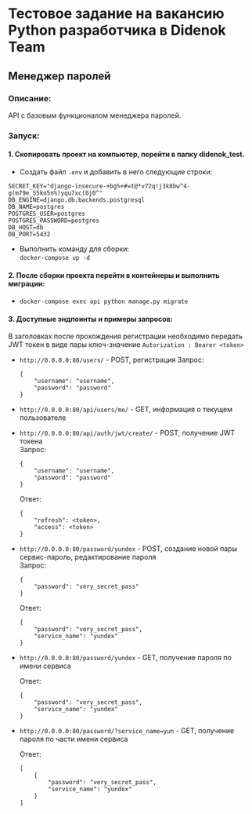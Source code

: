 # Тестовое задание на вакансию Python разработчика в Didenok Team

## Менеджер паролей
### Описание:
API с базовым функционалом менеджера паролей.


### Запуск:
#### 1. Скопировать проект на компьютер, перейти в папку didenok_test.

- Создать файл ```.env``` и добавить в него следующие строки:
```
SECRET_KEY="django-insecure-+bg%+#=t@*v72q!j3k8bw^4-g(m79e_55ko5n%)yqu7xc(0j0^"
DB_ENGINE=django.db.backends.postgresql
DB_NAME=postgres
POSTGRES_USER=postgres
POSTGRES_PASSWORD=postgres
DB_HOST=db
DB_PORT=5432
```
- Выполнить команду для сборки:\
```docker-compose up -d```

#### 2. После сборки проекта перейти в контейнеры и выполнить миграции:

- ```docker-compose exec api python manage.py migrate```

#### 3. Доступные эндпоинты и примеры запросов:
В заголовках после прохождения регистрации необходимо передать JWT токен в виде пары ключ-значение ```Autorization : Bearer <token>```  
- ```http://0.0.0.0:80/users/``` - POST, регистрация
    Запрос:  
    ```
    {
        "username": "username",
        "password": "password"
    }
    ```
- ```http://0.0.0.0:80/api/users/me/``` - GET, информация о текущем пользователе
- ```http://0.0.0.0:80/api/auth/jwt/create/``` - POST, получение JWT токена  
    Запрос:  
    ```
    {
        "username": "username",
        "password": "password"
    }
    ```
    Ответ:  
    ```
    {
        "refresh": <token>,
        "access": <token>
    }
    ```
- ```http://0.0.0.0:80/password/yundex``` - POST, создание новой пары сервис-пароль, редактирование пароля  
    Запрос:  
    ```
    {
        "password": "very_secret_pass"
    }
    ```
    Ответ:  
    ```
    {
        "password": "very_secret_pass",
        "service_name": "yundex"
    }
    ```
- ```http://0.0.0.0:80/password/yundex``` - GET, получение пароля по имени сервиса   
   
    Ответ:  
    ```
    {
        "password": "very_secret_pass",
        "service_name": "yundex"
    }
    ```
- ```http://0.0.0.0:80/password/?service_name=yun``` - GET, получение пароля по части имени сервиса  

    Ответ:  
    ```
    [
        {
            "password": "very_secret_pass",
            "service_name": "yundex"
        }
    ]
    ```
